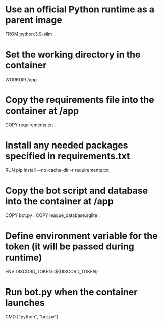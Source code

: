 # Use an official Python runtime as a parent image
FROM python:3.9-slim

# Set the working directory in the container
WORKDIR /app

# Copy the requirements file into the container at /app
COPY requirements.txt .

# Install any needed packages specified in requirements.txt
RUN pip install --no-cache-dir -r requirements.txt

# Copy the bot script and database into the container at /app
COPY bot.py .
COPY league_database.sqlite .

# Define environment variable for the token (it will be passed during runtime)
ENV DISCORD_TOKEN=${DISCORD_TOKEN}

# Run bot.py when the container launches
CMD ["python", "bot.py"]

